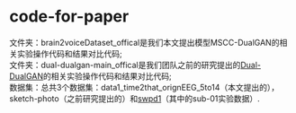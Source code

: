 # code-for-paper
文件夹：brain2voiceDataset_offical是我们本文提出模型MSCC-DualGAN的相关实验操作代码和结果对比代码; <br>
文件夹：dual-dualgan-main_offical是我们团队之前的研究提出的[Dual-DualGAN](https://github.com/qwe1218088/dual-dualgan)的相关实验操作代码和结果对比代码;<br>
数据集：总共3个数据集：data1_time2that_orignEEG_5to14（本文提出的），sketch-photo（之前研究提出的）和[swpd1](https://osf.io/nrgx6/)（其中的sub-01实验数据）.<br>
